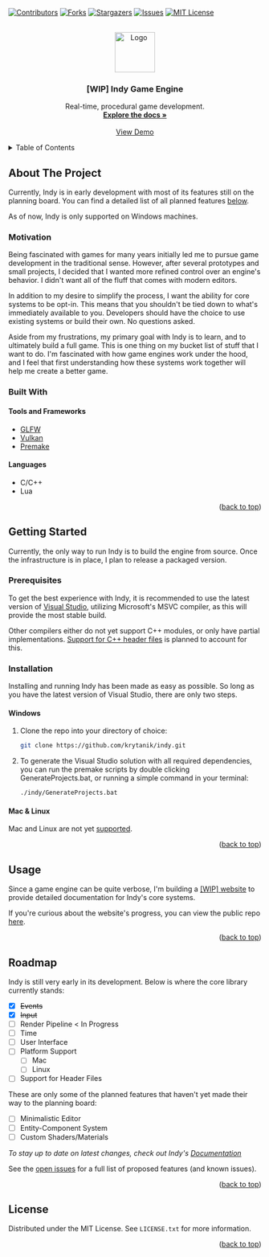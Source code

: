 <!-- Improved compatibility of back to top link: See: https://github.com/othneildrew/Best-README-Template/pull/73 -->

<a name="readme-top"></a>

<!--
*** Thanks for checking out the Best-README-Template. If you have a suggestion
*** that would make this better, please fork the repo and create a pull request
*** or simply open an issue with the tag "enhancement".
*** Don't forget to give the project a star!
*** Thanks again! Now go create something AMAZING! :D
-->

<!-- PROJECT SHIELDS -->
<!--
*** I'm using markdown "reference style" links for readability.
*** Reference links are enclosed in brackets [ ] instead of parentheses ( ).
*** See the bottom of this document for the declaration of the reference variables
*** for contributors-url, forks-url, etc. This is an optional, concise syntax you may use.
*** https://www.markdownguide.org/basic-syntax/#reference-style-links
-->

[![Contributors][contributors-shield]][contributors-url]
[![Forks][forks-shield]][forks-url]
[![Stargazers][stars-shield]][stars-url]
[![Issues][issues-shield]][issues-url]
[![MIT License][license-shield]][license-url]

<!-- PROJECT LOGO -->
<br />
<div align="center">
  <a href="https://github.com/krytanik/indy">
    <img src="images/logo.png" alt="Logo" width="80" height="80">
  </a>

<h3 align="center">[WIP] Indy Game Engine</h3>

  <p align="center">
    Real-time, procedural game development.
    <br />
    <a href="https://indy-docs-f1y4-j4mj2i81m-krytaniks-projects.vercel.app"><strong>Explore the docs »</strong></a>
    <br />
    <br />
    <a href="#">View Demo</a>
    <!-- ·
    <a href="https://github.com/krytanik/indy/issues/new?labels=bug&template=bug-report---.md">Report Bug</a>
    ·
    <a href="https://github.com/krytanik/indy/issues/new?labels=enhancement&template=feature-request---.md">Request Feature</a> -->
  </p>
</div>

<!-- TABLE OF CONTENTS -->
<details>
  <summary>Table of Contents</summary>
  <ol>
    <li>
      <a href="#about-the-project">About The Project</a>
      <ul>
        <li>
            <a href="#motivation">Motivation</a>
        </li>
        <li>
            <a href="#built-with">Built With</a>
            <ul>
                <li><a href="#tools-and-frameworks">Tools and Frameworks</a></li>
                <li><a href="#languages">Languages</a></li>
            </ul>
        </li>
      </ul>
    </li>
    <li>
      <a href="#getting-started">Getting Started</a>
      <ul>
        <li><a href="#prerequisites">Prerequisites</a></li>
        <li><a href="#installation">Installation</a></li>
      </ul>
    </li>
    <li><a href="#usage">Usage</a></li>
    <li><a href="#roadmap">Roadmap</a></li>
    <li><a href="#license">License</a></li>
  </ol>
</details>

<!-- ABOUT THE PROJECT -->

## About The Project

<!-- [![Product Name Screen Shot][product-screenshot]](https://example.com) -->

Currently, Indy is in early development with most of its features still on the planning board. You can find a detailed list of all planned features [below](#roadmap).

As of now, Indy is only supported on Windows machines.

### Motivation

Being fascinated with games for many years initially led me to pursue game development in the traditional sense. However, after several prototypes and small projects, I decided that I wanted more refined control over an engine's behavior. I didn't want all of the fluff that comes with modern editors.

In addition to my desire to simplify the process, I want the ability for core systems to be opt-in. This means that you shouldn't be tied down to what's immediately available to you. Developers should have the choice to use existing systems or build their own. No questions asked.

Aside from my frustrations, my primary goal with Indy is to learn, and to ultimately build a full game. This is one thing on my bucket list of stuff that I want to do. I'm fascinated with how game engines work under the hood, and I feel that first understanding how these systems work together will help me create a better game.

### Built With

#### Tools and Frameworks

- [GLFW][glfw-url]
- [Vulkan][vulkan-url]
- [Premake][premake-url]

#### Languages

- C/C++
- Lua

<p align="right">(<a href="#readme-top">back to top</a>)</p>

<!-- GETTING STARTED -->

## Getting Started

Currently, the only way to run Indy is to build the engine from source. Once the infrastructure is in place, I plan to release a packaged version.

### Prerequisites

To get the best experience with Indy, it is recommended to use the latest version of [Visual Studio][vs-url], utilizing Microsoft's MSVC compiler, as this will provide the most stable build.

Other compilers either do not yet support C++ modules, or only have partial implementations. [Support for C++ header files](#roadmap) is planned to account for this.

### Installation

Installing and running Indy has been made as easy as possible. So long as you have the latest version of Visual Studio, there are only two steps.

#### Windows

1. Clone the repo into your directory of choice:
   ```sh
   git clone https://github.com/krytanik/indy.git
   ```
2. To generate the Visual Studio solution with all required dependencies, you can run the premake scripts by double clicking GenerateProjects.bat, or running a simple command in your terminal:
   ```sh
   ./indy/GenerateProjects.bat
   ```

#### Mac & Linux

Mac and Linux are not yet [supported](#roadmap).

<p align="right">(<a href="#readme-top">back to top</a>)</p>

<!-- USAGE EXAMPLES -->

## Usage

Since a game engine can be quite verbose, I'm building a [[WIP] website][docs-url] to provide detailed documentation for Indy's core systems.

If you're curious about the website's progress, you can view the public repo [here][docs-site-url].

<!-- _For more examples, please refer to the [Documentation](https://example.com)_ -->

<p align="right">(<a href="#readme-top">back to top</a>)</p>

<!-- ROADMAP -->

## Roadmap

Indy is still very early in its development. Below is where the core library currently stands:

+ [x] ~~Events~~
+ [x] ~~Input~~
+ [ ] Render Pipeline < In Progress
+ [ ] Time
+ [ ] User Interface
+ [ ] Platform Support
  + [ ] Mac
  + [ ] Linux
+ [ ] Support for Header Files

These are only some of the planned features that haven't yet made their way to the planning board:

+ [ ] Minimalistic Editor
+ [ ] Entity-Component System
+ [ ] Custom Shaders/Materials

_To stay up to date on latest changes, check out Indy's [Documentation][docs-url]_

See the [open issues](https://github.com/krytanik/indy/issues) for a full list of proposed features (and known issues).

<p align="right">(<a href="#readme-top">back to top</a>)</p>

<!-- LICENSE -->

## License

Distributed under the MIT License. See `LICENSE.txt` for more information.

<p align="right">(<a href="#readme-top">back to top</a>)</p>

<!-- MARKDOWN LINKS & IMAGES -->
<!-- https://www.markdownguide.org/basic-syntax/#reference-style-links -->

[contributors-shield]: https://img.shields.io/github/contributors/krytanik/indy.svg?style=for-the-badge
[contributors-url]: https://github.com/krytanik/indy/graphs/contributors
[forks-shield]: https://img.shields.io/github/forks/krytanik/indy.svg?style=for-the-badge
[forks-url]: https://github.com/krytanik/indy/network/members
[stars-shield]: https://img.shields.io/github/stars/krytanik/indy.svg?style=for-the-badge
[stars-url]: https://github.com/krytanik/indy/stargazers
[issues-shield]: https://img.shields.io/github/issues/krytanik/indy.svg?style=for-the-badge
[issues-url]: https://github.com/krytanik/indy/issues
[license-shield]: https://img.shields.io/github/license/krytanik/indy.svg?style=for-the-badge
[license-url]: https://github.com/krytanik/indy/blob/master/LICENSE
[linkedin-shield]: https://img.shields.io/badge/-LinkedIn-black.svg?style=for-the-badge&logo=linkedin&colorB=555
[linkedin-url]: https://linkedin.com/in/kyle-wick
[vs-url]: https://visualstudio.microsoft.com/vs/
[premake-url]: https://premake.github.io
[vulkan-url]: https://www.vulkan.org
[glfw-url]: https://www.glfw.org
[docs-url]: https://indy-docs-f1y4-j4mj2i81m-krytaniks-projects.vercel.app
[docs-site-url]: https://github.com/KrytaniK/Indy-Docs
